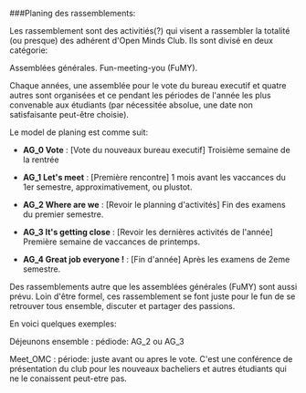 ###Planing des rassemblements:

Les rassemblement sont des activitiés(?) qui visent a rassembler la totalité (ou presque) des adhérent d'Open Minds Club. Ils sont divisé en deux catégorie:

Assemblées générales.
Fun-meeting-you (FuMY).

Chaque années, une assemblée pour le vote du bureau executif et quatre autres sont organisées et ce pendant les périodes de l'année les plus convenable aux étudiants (par nécessitée absolue, une date non satisfaisante peut-être choisie).

Le model de planing est comme suit:

- **AG_0 Vote** : [Vote du nouveaux bureau executif] Troisième semaine de la rentrée

- **AG_1 Let's meet** : [Première rencontre] 1 mois avant les vaccances du 1er semestre, approximativement, ou plustot. 

- **AG_2 Where are we** : [Revoir le planning d'activités] Fin des examens du premier semestre. 

- **AG_3 It's getting close** : [Revoir les dernières activités de l'année] Première semaine de vaccances de printemps.

- **AG_4 Great job everyone !** : [Fin d'année] Après les examens de 2eme semestre.

Des rassemblements autre que les assemblées générales (FuMY) sont aussi prévu. Loin d'être formel, ces rassemblement se font juste pour le fun de se retrouver tous ensemble, discuter et partager des passions.

En voici quelques exemples:

Déjeunons ensemble : pédiode: AG_2 ou AG_3

Meet_OMC : période: juste avant ou apres le vote. C'est une conférence de présentation du club pour les nouveaux bacheliers et autres étudiants qui ne le conaissent peut-etre pas.


